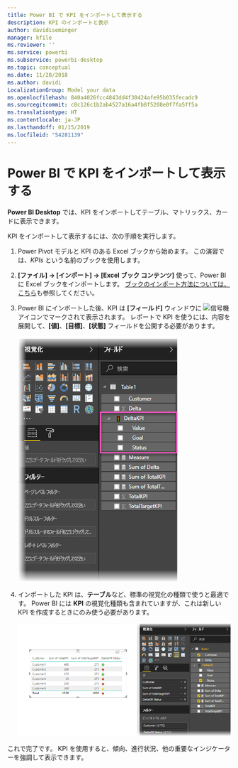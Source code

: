 ```yaml
---
title: Power BI で KPI をインポートして表示する
description: KPI のインポートと表示
author: davidiseminger
manager: kfile
ms.reviewer: ''
ms.service: powerbi
ms.subservice: powerbi-desktop
ms.topic: conceptual
ms.date: 11/28/2018
ms.author: davidi
LocalizationGroup: Model your data
ms.openlocfilehash: 840a4026fcc4843dd4f30424afe95b035fecadc9
ms.sourcegitcommit: c8c126c1b2ab4527a16a4fb8f5208e0f7fa5ff5a
ms.translationtype: HT
ms.contentlocale: ja-JP
ms.lasthandoff: 01/15/2019
ms.locfileid: "54281139"
---
```

# <a name="import-and-display-kpis-in-power-bi"></a>Power BI で KPI をインポートして表示する
**Power BI Desktop** では、KPI をインポートしてテーブル、マトリックス、カードに表示できます。

KPI をインポートして表示するには、次の手順を実行します。

1. Power Pivot モデルと KPI のある Excel ブックから始めます。 この演習では、*KPIs* という名前のブックを使用します。

1. **[ファイル] -> [インポート] -> [Excel ブック コンテンツ]** 使って、Power BI に Excel ブックをインポートします。 [ブックのインポート方法については、こちら](desktop-import-excel-workbooks.md)も参照してください。 

1. Power BI にインポートした後、KPI は **[フィールド]** ウィンドウに ![信号機](media/desktop-import-and-display-kpis/traffic.png) アイコンでマークされて表示されます。 レポートで KPI を使うには、内容を展開して、**[値]**、**[目標]**、**[状態]** フィールドを公開する必要があります。

    ![](media/desktop-import-and-display-kpis/desktoppreviewfeatureon2.png)

1. インポートした KPI は、**テーブル**など、標準の視覚化の種類で使うと最適です。 Power BI には **KPI** の視覚化種類も含まれていますが、これは新しい KPI を作成するときにのみ使う必要があります。
   
    ![](media/desktop-import-and-display-kpis/desktoppreviewfeatureon3.png)

これで完了です。 KPI を使用すると、傾向、進行状況、他の重要なインジケーターを強調して表示できます。
